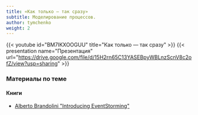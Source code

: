 ```yaml
---
title: «Как только — так сразу»
subtitle: Моделирование процессов.
author: tymchenko
weight: 2
---
```


{{< youtube id="BM7IKXOOGUU" title="Как только — так сразу" >}}
{{< presentation name="Презентация" url="https://drive.google.com/file/d/15H2rn65C13YASEBpyWBLnzScnV8c2ofZ/view?usp=sharing" >}}

### Материалы по теме

#### Книги
- [Alberto Brandolini "Introducing EventStorming"](https://www.eventstorming.com/book/)
